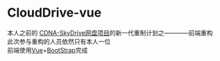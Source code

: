 # CloudDrive-vue
本人之前的 [CDNA-SkyDrive网盘项目](https://github.com/passerbyAEF/CDNA-SkyDrive-SpringBoot)的新一代重制计划之————前端重构\
此次参与重构的人员依然只有本人一位\
前端使用[Vue](https://cn.vuejs.org/)+[BootStrap](https://getbootstrap.com/)完成